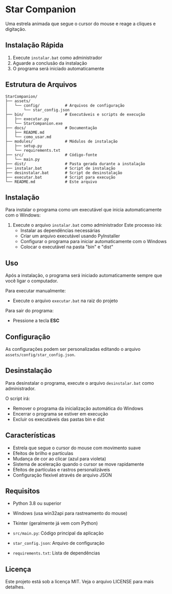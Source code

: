 # Star Companion

Uma estrela animada que segue o cursor do mouse e reage a cliques e digitação.

## Instalação Rápida

1. Execute `instalar.bat` como administrador
2. Aguarde a conclusão da instalação
3. O programa será iniciado automaticamente

## Estrutura de Arquivos

```
StarCompanion/
├── assets/
│   └── config/           # Arquivos de configuração
│       └── star_config.json
├── bin/                  # Executáveis e scripts de execução
│   ├── executar.py
│   └── StarCompanion.exe
├── docs/                 # Documentação
│   ├── README.md
│   └── como_usar.md
├── modules/              # Módulos de instalação
│   ├── setup.py
│   └── requirements.txt
├── src/                  # Código-fonte
│   └── main.py
├── dist/                 # Pasta gerada durante a instalação
├── instalar.bat          # Script de instalação
├── desinstalar.bat       # Script de desinstalação
├── executar.bat          # Script para execução
└── README.md             # Este arquivo
```

## Instalação

Para instalar o programa como um executável que inicia automaticamente com o Windows:

1. Execute o arquivo `instalar.bat` como administrador
   Este processo irá:
   - Instalar as dependências necessárias
   - Criar um arquivo executável usando PyInstaller
   - Configurar o programa para iniciar automaticamente com o Windows
   - Colocar o executável na pasta "bin" e "dist"

## Uso

Após a instalação, o programa será iniciado automaticamente sempre que você ligar o computador.

Para executar manualmente:
- Execute o arquivo `executar.bat` na raiz do projeto

Para sair do programa:
- Pressione a tecla **ESC**

## Configuração

As configurações podem ser personalizadas editando o arquivo `assets/config/star_config.json`.

## Desinstalação

Para desinstalar o programa, execute o arquivo `desinstalar.bat` como administrador.

O script irá:
- Remover o programa da inicialização automática do Windows
- Encerrar o programa se estiver em execução
- Excluir os executáveis das pastas bin e dist

## Características

- Estrela que segue o cursor do mouse com movimento suave
- Efeitos de brilho e partículas
- Mudança de cor ao clicar (azul para violeta)
- Sistema de aceleração quando o cursor se move rapidamente
- Efeitos de partículas e rastros personalizáveis
- Configuração flexível através de arquivo JSON

## Requisitos

- Python 3.8 ou superior
- Windows (usa win32api para rastreamento do mouse)
- Tkinter (geralmente já vem com Python)

- `src/main.py`: Código principal da aplicação
- `star_config.json`: Arquivo de configuração
- `requirements.txt`: Lista de dependências

## Licença

Este projeto está sob a licença MIT. Veja o arquivo LICENSE para mais detalhes. 
